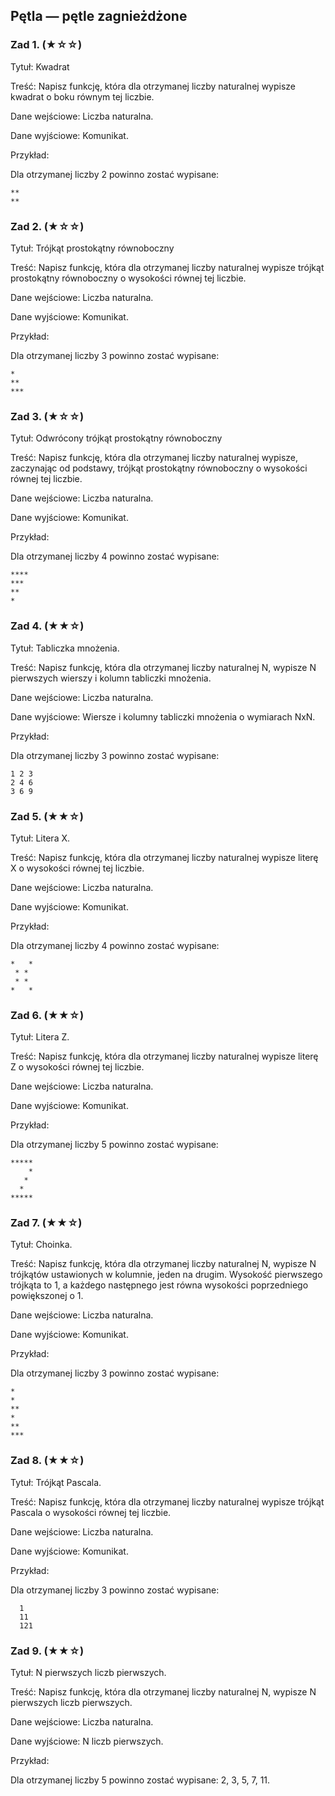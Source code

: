 ## Pętla — pętle zagnieżdżone

### Zad 1. (★☆☆)

Tytuł: Kwadrat

Treść: Napisz funkcję, która dla otrzymanej liczby naturalnej wypisze kwadrat o boku równym tej liczbie.

Dane wejściowe: Liczba naturalna.

Dane wyjściowe: Komunikat.

Przykład:

Dla otrzymanej liczby 2 powinno zostać wypisane:

    **
    **

### Zad 2. (★☆☆)

Tytuł: Trójkąt prostokątny równoboczny

Treść: Napisz funkcję, która dla otrzymanej liczby naturalnej wypisze trójkąt prostokątny równoboczny o wysokości równej tej liczbie.

Dane wejściowe: Liczba naturalna.

Dane wyjściowe: Komunikat.

Przykład:

Dla otrzymanej liczby 3 powinno zostać wypisane:

    *
    **
    ***

### Zad 3. (★☆☆)

Tytuł: Odwrócony trójkąt prostokątny równoboczny

Treść: Napisz funkcję, która dla otrzymanej liczby naturalnej wypisze, zaczynając od podstawy, trójkąt prostokątny równoboczny o wysokości równej tej liczbie.

Dane wejściowe: Liczba naturalna.

Dane wyjściowe: Komunikat.

Przykład:

Dla otrzymanej liczby 4 powinno zostać wypisane:

    ****
    ***
    **
    *

### Zad 4. (★★☆)

Tytuł: Tabliczka mnożenia.

Treść: Napisz funkcję, która dla otrzymanej liczby naturalnej N, wypisze N pierwszych wierszy i kolumn tabliczki mnożenia.

Dane wejściowe: Liczba naturalna.

Dane wyjściowe: Wiersze i kolumny tabliczki mnożenia o wymiarach NxN.

Przykład:

Dla otrzymanej liczby 3 powinno zostać wypisane:

    1 2 3
    2 4 6
    3 6 9

### Zad 5. (★★☆)

Tytuł: Litera X.

Treść: Napisz funkcję, która dla otrzymanej liczby naturalnej wypisze literę X o wysokości równej tej liczbie.

Dane wejściowe: Liczba naturalna.

Dane wyjściowe: Komunikat.

Przykład:

Dla otrzymanej liczby 4 powinno zostać wypisane:

    *   *
     * *
     * *
    *   *

### Zad 6. (★★☆)

Tytuł: Litera Z.

Treść: Napisz funkcję, która dla otrzymanej liczby naturalnej wypisze literę Z o wysokości równej tej liczbie.

Dane wejściowe: Liczba naturalna.

Dane wyjściowe: Komunikat.

Przykład:

Dla otrzymanej liczby 5 powinno zostać wypisane:

    *****
        * 
       *
      *
    *****

### Zad 7. (★★☆)

Tytuł: Choinka.

Treść: Napisz funkcję, która dla otrzymanej liczby naturalnej N, wypisze N trójkątów ustawionych w kolumnie, jeden na drugim. Wysokość pierwszego trójkąta to 1, a każdego następnego jest równa wysokości poprzedniego powiększonej o 1.

Dane wejściowe: Liczba naturalna.

Dane wyjściowe: Komunikat.

Przykład:

Dla otrzymanej liczby 3 powinno zostać wypisane:

    *
    *
    **
    *
    **
    ***

### Zad 8. (★★☆)

Tytuł: Trójkąt Pascala.

Treść: Napisz funkcję, która dla otrzymanej liczby naturalnej wypisze trójkąt Pascala o wysokości równej tej liczbie.

Dane wejściowe: Liczba naturalna.

Dane wyjściowe: Komunikat.

Przykład:

Dla otrzymanej liczby 3 powinno zostać wypisane:

      1
      11
      121

### Zad 9. (★★☆)

Tytuł: N pierwszych liczb pierwszych.

Treść: Napisz funkcję, która dla otrzymanej liczby naturalnej N, wypisze N pierwszych liczb pierwszych.

Dane wejściowe: Liczba naturalna.

Dane wyjściowe: N liczb pierwszych.

Przykład:

Dla otrzymanej liczby 5 powinno zostać wypisane: 2, 3, 5, 7, 11.
